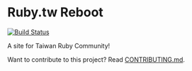 # Ruby.tw Reboot

[![Build Status](https://travis-ci.org/rubytaiwan/rubytw-reboot.svg?branch=master)](https://travis-ci.org/rubytaiwan/rubytw-reboot)

A site for Taiwan Ruby Community!

Want to contribute to this project? Read [CONTRIBUTING.md](/CONTRIBUTING.md).
